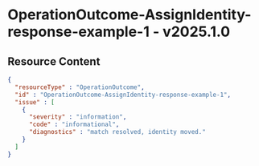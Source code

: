 # OperationOutcome-AssignIdentity-response-example-1 - v2025.1.0



## Resource Content

```json
{
  "resourceType" : "OperationOutcome",
  "id" : "OperationOutcome-AssignIdentity-response-example-1",
  "issue" : [
    {
      "severity" : "information",
      "code" : "informational",
      "diagnostics" : "match resolved, identity moved."
    }
  ]
}

```
